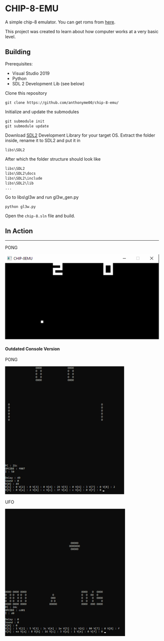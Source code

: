 # CHIP-8-EMU
A simple chip-8 emulator.
You can get roms from [here](http://www.pong-story.com/chip8/).

This project was created to learn about how computer works at a very basic level.

## Building
Prerequisites:
- Visual Studio 2019
- Python
- SDL 2 Development Lib (see below)


Clone this repository

```
git clone https://github.com/anthonyme00/chip-8-emu/
```

Initialize and update the submodules

```
git submodule init
git submodule update
```

Download [SDL2](https://www.libsdl.org/download-2.0.php) Development Library for your target OS. Extract the folder inside, rename it to SDL2 and put it in
```
libs\SDL2
```

After which the folder structure should look like
```
libs\SDL2
libs\SDL2\docs
libs\SDL2\include
libs\SDL2\lib
...
```

Go to libs\gl3w and run gl3w_gen.py
```
python gl3w.py
```

Open the `chip-8.sln` file and build.

## In Action
***
PONG

![pong](https://github.com/anthonyme00/github-markdown-resource/blob/main/chip-8-emu/chip-8-emu-pong.gif "PONG!")

#### Outdated Console Version
PONG

![pong](https://github.com/anthonyme00/github-markdown-resource/blob/main/chip-8-emu/chip-8-emu-pong.png "PONG!")

UFO

![ufo](https://github.com/anthonyme00/github-markdown-resource/blob/main/chip-8-emu/chip-8-emu-ufo.png "UFO!")
